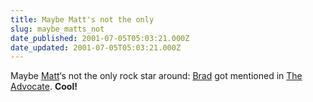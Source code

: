 ```yaml
---
title: Maybe Matt's not the only
slug: maybe_matts_not
date_published: 2001-07-05T05:03:21.000Z
date_updated: 2001-07-05T05:03:21.000Z
---
```


Maybe [Matt](http://www.haughey.com)‘s not the only rock star around: [Brad](http://www.bradlands.com) got mentioned in [The Advocate](http://www.advocate.com/html/queeries/queeries.asp). **Cool!**
